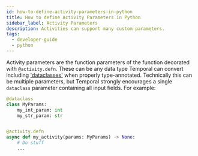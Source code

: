 ```yaml
---
id: how-to-define-activity-parameters-in-python
title: How to define Activity Parameters in Python
sidebar_label: Activity Parameters
description: Activities can support many custom parameters.
tags:
  - developer-guide
  - python
---
```


Activity parameters are the function parameters of the function decorated with `@activity.defn`. These can be any data type Temporal can convert including ['dataclasses'](https://docs.python.org/3/library/dataclasses.html) when properly type-annotated. Technically this can be multiple parameters, but Temporal strongly encourages a single `dataclass` parameter containing all input fields.
For example:

```python
@dataclass
class MyParams:
    my_int_param: int
    my_str_param: str


@activity.defn
async def my_activity(params: MyParams) -> None:
    # Do stuff
    ...
```
